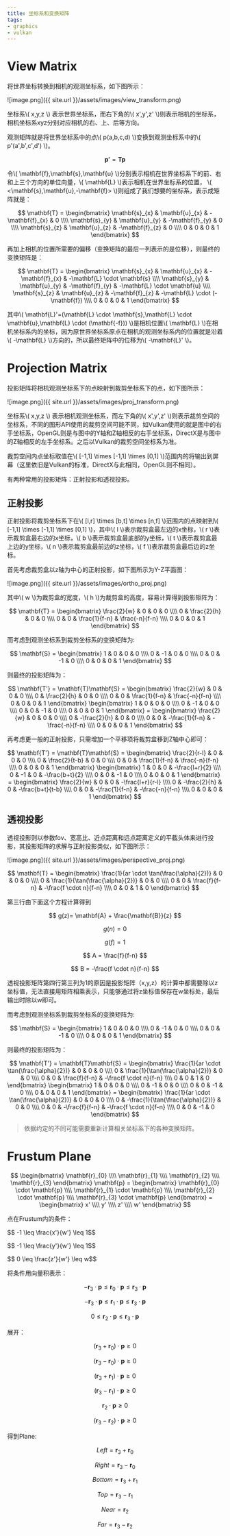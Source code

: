 ```yaml
---
title: 坐标系和变换矩阵
tags: 
- graphics
- vulkan
---
```


# View Matrix

将世界坐标转换到相机的观测坐标系，如下图所示：

<!--more-->

![image.png]({{ site.url }}/assets/images/view_transform.png)

坐标系\\( x,y,z \\) 表示世界坐标系，而右下角的\\( x',y',z' \\)则表示相机的坐标系，相机坐标系xyz分别对应相机的右、上、后等方向。

观测矩阵就是将世界坐标系中的点\\( p(a,b,c,d) \\)变换到观测坐标系中的\\( p'(a',b',c',d') \\)。

$$ \mathbf{p'} = \mathbf{T}\mathbf{p} $$

令\\( \mathbf{f},\mathbf{s},\mathbf{u} \\)分别表示相机在世界坐标系下的前、右和上三个方向的单位向量，\\( \mathbf{L} \\)表示相机在世界坐标系的位置， \\( <\mathbf{s},\mathbf{u},-\mathbf{f}> \\)则组成了我们想要的坐标系，表示成矩阵就是：

$$ \mathbf{T} = \begin{bmatrix}
\mathbf{s}_{x} & \mathbf{u}_{x} & -\mathbf{f}_{x} & 0 \\\\
\mathbf{s}_{y} & \mathbf{u}_{y} & -\mathbf{f}_{y} & 0 \\\\
\mathbf{s}_{z} & \mathbf{u}_{z} & -\mathbf{f}_{z} & 0 \\\\
0 & 0 & 0 & 1
\end{bmatrix} $$

再加上相机的位置所需要的偏移（变换矩阵的最后一列表示的是位移），则最终的变换矩阵是：

$$ \mathbf{T} = \begin{bmatrix}
\mathbf{s}_{x} & \mathbf{u}_{x} & -\mathbf{f}_{x} & -\mathbf{L} \cdot \mathbf{s} \\\\
\mathbf{s}_{y} & \mathbf{u}_{y} & -\mathbf{f}_{y} & -\mathbf{L} \cdot \mathbf{u} \\\\
\mathbf{s}_{z} & \mathbf{u}_{z} & -\mathbf{f}_{z} & -\mathbf{L} \cdot (-\mathbf{f}) \\\\
0 & 0 & 0 & 1
\end{bmatrix} $$

其中\\( \mathbf{L}'=(\mathbf{L} \cdot \mathbf{s},\mathbf{L} \cdot \mathbf{u},\mathbf{L} \cdot (\mathbf{-f})) \\)是相机位置\\( \mathbf{L} \\)在相机坐标系内的坐标，因为原世界坐标系原点在相机的观测坐标系内的位置就是沿着\\( -\mathbf{L} \\)方向的，所以最终矩阵中的位移为\\( -\mathbf{L}' \\)。

# Projection Matrix

投影矩阵将相机观测坐标系下的点映射到裁剪坐标系下的点，如下图所示：

![image.png]({{ site.url }}/assets/images/proj_transform.png)

坐标系\\( x,y,z \\) 表示相机观测坐标系，而左下角的\\( x',y',z' \\)则表示裁剪空间的坐标系，不同的图形API使用的裁剪空间可能不同，如Vulkan使用的就是图中的右手坐标系，OpenGL则是与图中的Y轴和Z轴相反的右手坐标系，DirectX是与图中的Z轴相反的左手坐标系。之后以Vulkan的裁剪空间坐标系为准。

裁剪空间内点坐标取值在\\( [-1,1] \times [-1,1] \times [0,1] \\)范围内的将输出到屏幕（这里依旧是Vulkan的标准，DirectX与此相同，OpenGL则不相同）。

有两种常用的投影矩阵：正射投影和透视投影。

## 正射投影

正射投影将裁剪坐标系下在\\( [l,r] \times [b,t] \times [n,f] \\)范围内的点映射到\\( [-1,1] \times [-1,1] \times [0,1] \\)，其中\\( l \\)表示裁剪盒最左边的x坐标，\\( r \\)表示裁剪盒最右边的x坐标，\\( b \\)表示裁剪盒最底部的y坐标，\\( t \\)表示裁剪盒最上边的y坐标，\\( n \\)表示裁剪盒最前边的z坐标，\\( f \\)表示裁剪盒最后边的z坐标。

首先考虑裁剪盒以z轴为中心的正射投影，如下图所示为Y-Z平面图：

![image.png]({{ site.url }}/assets/images/ortho_proj.png)

其中\\( w \\)为裁剪盒的宽度，\\( h \\)为裁剪盒的高度，容易计算得到投影矩阵为：

$$ \mathbf{T} = \begin{bmatrix}
\frac{2}{w} & 0  & 0  & 0 \\\\
0 & \frac{2}{h} & 0 & 0 \\\\
0 & 0 & \frac{1}{f-n} & \frac{-n}{f-n} \\\\
0 & 0 & 0 & 1
\end{bmatrix} $$

而考虑到观测坐标系到裁剪坐标系的变换矩阵为:

$$ \mathbf{S} =  \begin{bmatrix}
1 & 0  & 0  & 0 \\\\
0 & -1 & 0  & 0 \\\\
0 & 0  & -1 & 0 \\\\
0 & 0 & 0 & 1
\end{bmatrix} $$

则最终的投影矩阵为：

$$ \mathbf{T'} = \mathbf{T}\mathbf{S} 
= \begin{bmatrix}
\frac{2}{w} & 0  & 0  & 0 \\\\
0 & \frac{2}{h} & 0 & 0 \\\\
0 & 0 & \frac{1}{f-n} & \frac{-n}{f-n} \\\\
0 & 0 & 0 & 1
\end{bmatrix} \begin{bmatrix}
1 & 0  & 0  & 0 \\\\
0 & -1 & 0  & 0 \\\\
0 & 0  & -1 & 0 \\\\
0 & 0 & 0 & 1
\end{bmatrix} 
= \begin{bmatrix}
\frac{2}{w} & 0  & 0  & 0 \\\\
0 & -\frac{2}{h} & 0 & 0 \\\\
0 & 0 & -\frac{1}{f-n} & -\frac{-n}{f-n} \\\\
0 & 0 & 0 & 1
\end{bmatrix} $$

再考虑更一般的正射投影，只需增加一个平移项将裁剪盒移到Z轴中心即可：

$$ \mathbf{T'} = \mathbf{T}\mathbf{S} 
= \begin{bmatrix}
\frac{2}{r-l} & 0  & 0  & 0 \\\\
0 & \frac{2}{t-b} & 0 & 0 \\\\
0 & 0 & \frac{1}{f-n} & \frac{-n}{f-n} \\\\
0 & 0 & 0 & 1
\end{bmatrix} \begin{bmatrix}
1 & 0  & 0  & -\frac{l+r}{2} \\\\
0 & -1 & 0  & -\frac{b+t}{2} \\\\
0 & 0  & -1 & 0 \\\\
0 & 0 & 0 & 1
\end{bmatrix} 
= \begin{bmatrix}
\frac{2}{w} & 0  & 0  & -\frac{l+r}{r-l} \\\\
0 & -\frac{2}{h} & 0 & -\frac{b+t}{t-b} \\\\
0 & 0 & -\frac{1}{f-n} & -\frac{-n}{f-n} \\\\
0 & 0 & 0 & 1
\end{bmatrix} $$

## 透视投影

透视投影则以参数fov、宽高比、近点距离和远点距离定义的平截头体来进行投影，其投影矩阵的求解与正射投影类似，如下图所示：

![image.png]({{ site.url }}/assets/images/perspective_proj.png)

$$ \mathbf{T} = \begin{bmatrix}
\frac{1}{ar \cdot \tan(\frac{\alpha}{2})} & 0  & 0  & 0 \\\\
0 & \frac{1}{\tan(\frac{\alpha}{2})} & 0 & 0 \\\\
0 & 0 & \frac{f}{f-n} & -\frac{f \cdot n}{f-n} \\\\
0 & 0 & 1 & 0
\end{bmatrix} $$

第三行由下面这个方程计算得到

$$ g(z)= \mathbf{A} + \frac{\mathbf{B}}{z} $$

$$ g(n)= 0 $$

$$ g(f)= 1 $$

$$ A = \frac{f}{f-n} $$

$$ B = -\frac{f \cdot n}{f-n} $$

透视投影矩阵第四行第三列为1的原因是投影矩阵（x,y,z）的计算中都需要除以z坐标值，无法直接用矩阵相乘表示，只能够通过将z坐标值保存在w坐标处，最后输出时除以w即可。

而考虑到观测坐标系到裁剪坐标系的变换矩阵为:

$$ \mathbf{S} =  \begin{bmatrix}
1 & 0  & 0  & 0 \\\\
0 & -1 & 0  & 0 \\\\
0 & 0  & -1 & 0 \\\\
0 & 0 & 0 & 1
\end{bmatrix} $$

则最终的投影矩阵为：

$$ \mathbf{T'} = \mathbf{T}\mathbf{S} 
= \begin{bmatrix}
\frac{1}{ar \cdot \tan(\frac{\alpha}{2})} & 0  & 0  & 0 \\\\
0 & \frac{1}{\tan(\frac{\alpha}{2})} & 0 & 0 \\\\
0 & 0 & \frac{f}{f-n} & -\frac{f \cdot n}{f-n} \\\\
0 & 0 & 1 & 0
\end{bmatrix} \begin{bmatrix}
1 & 0  & 0  & 0 \\\\
0 & -1 & 0  & 0 \\\\
0 & 0  & -1 & 0 \\\\
0 & 0 & 0 & 1
\end{bmatrix} 
= \begin{bmatrix}
\frac{1}{ar \cdot \tan(\frac{\alpha}{2})} & 0  & 0  & 0 \\\\
0 & -\frac{1}{\tan(\frac{\alpha}{2})} & 0 & 0 \\\\
0 & 0 & -\frac{f}{f-n} & -\frac{f \cdot n}{f-n} \\\\
0 & 0 & -1 & 0
\end{bmatrix} $$

> 依据约定的不同可能需要重新计算相关坐标系下的各种变换矩阵。

# Frustum Plane

$$ \begin{bmatrix}
\mathbf{r}_{0} \\\\
\mathbf{r}_{1} \\\\
\mathbf{r}_{2} \\\\
\mathbf{r}_{3}
\end{bmatrix} \mathbf{p}
= \begin{bmatrix}
\mathbf{r}_{0} \cdot \mathbf{p} \\\\
\mathbf{r}_{1} \cdot \mathbf{p} \\\\
\mathbf{r}_{2} \cdot \mathbf{p} \\\\
\mathbf{r}_{3} \cdot \mathbf{p}
\end{bmatrix} 
= \begin{bmatrix}
x' \\\\
y' \\\\
z' \\\\
w'
\end{bmatrix} $$

点在Frustum内的条件：

$$ -1 \leq \frac{x'}{w'} \leq 1\$$

$$ -1 \leq \frac{y'}{w'} \leq 1\$$

$$ 0 \leq \frac{z'}{w'} \leq w\$$

将条件用向量积表示：

$$ -\mathbf{r}_{3} \cdot \mathbf{p} \leq \mathbf{r}_{0} \cdot \mathbf{p} \leq  \mathbf{r}_{3} \cdot \mathbf{p}$$

$$ -\mathbf{r}_{3} \cdot \mathbf{p} \leq \mathbf{r}_{1} \cdot \mathbf{p} \leq  \mathbf{r}_{3} \cdot \mathbf{p}$$

$$ 0 \leq \mathbf{r}_{2} \cdot \mathbf{p} \leq  \mathbf{r}_{3} \cdot \mathbf{p}$$

展开：

$$ (\mathbf{r}_{3} + \mathbf{r}_{0}) \cdot \mathbf{p} \geq 0 $$

$$ (\mathbf{r}_{3} - \mathbf{r}_{0}) \cdot \mathbf{p} \geq 0 $$

$$ (\mathbf{r}_{3} + \mathbf{r}_{1}) \cdot \mathbf{p} \geq 0 $$

$$ (\mathbf{r}_{3} - \mathbf{r}_{1}) \cdot \mathbf{p} \geq 0 $$

$$ \mathbf{r}_{2} \cdot \mathbf{p} \geq 0 $$

$$ (\mathbf{r}_{3} - \mathbf{r}_{2}) \cdot \mathbf{p} \geq 0 $$

得到Plane:

$$ Left = \mathbf{r}_{3} + \mathbf{r}_{0} $$

$$ Right = \mathbf{r}_{3} - \mathbf{r}_{0} $$

$$ Bottom = \mathbf{r}_{3} + \mathbf{r}_{1} $$

$$ Top = \mathbf{r}_{3} - \mathbf{r}_{1} $$

$$ Near = \mathbf{r}_{2} $$

$$ Far = \mathbf{r}_{3} - \mathbf{r}_{2} $$
